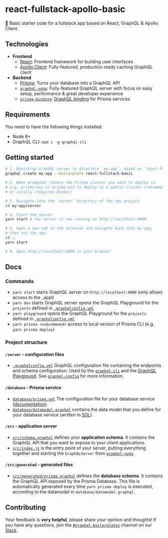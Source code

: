 # react-fullstack-apollo-basic

🚀 Basic starter code for a fullstack app based on React, GraphQL & Apollo Client.

## Technologies

* **Frontend**
  * [React](https://facebook.github.io/react/): Frontend framework for building user interfaces
  * [Apollo Client](https://github.com/apollographql/apollo-client): Fully-featured, production ready caching GraphQL client
* **Backend**
  * [Prisma](https://www.prismagraphql.com): Turns your database into a GraphQL API
  * [`graphql-yoga`](https://github.com/graphcool/graphql-yoga/): Fully-featured GraphQL server with focus on easy setup, performance & great developer experience
  * [`prisma-binding`](https://github.com/graphcool/prisma-binding): [GraphQL binding](https://blog.graph.cool/reusing-composing-graphql-apis-with-graphql-bindings-80a4aa37cff5) for Prisma services

## Requirements

You need to have the following things installed:

* Node 8+
* GraphQL CLI: `npm i -g graphql-cli`

## Getting started

```sh
# 1. Bootstrap GraphQL server in directory `my-app`, based on `react-fullstack-basic` boilerplate
graphql create my-app --boilerplate react-fullstack-basic

# 2. When prompted, choose the Prisma cluster you want to deploy to
# e.g. prisma-eu1 or prisma-us1 to deploy to a public cluster (recommended)
# or locally (requires Docker)

# 3. Navigate into the `server` directory of the new project
cd my-app/server

# 4. Start the server
yarn start # the server is now running on http://localhost:4000

# 5. Open a new tab in the terminal and navigate back into my-app;
# then run the app
cd ..
yarn start

# 6. Open http://localhost:4000 in your browser
```

## Docs

### Commands

* `yarn start` starts GraphQL server on `http://localhost:4000` (only allows access to the _appl)
* `yarn dev` starts GraphQL server opens the GraphQL Playground for the `projects` defined in [`.graphqlconfig.yml`](./.graphqlconfig.yml)
* `yarn playground` opens the GraphQL Playground for the `projects` defined in [`.graphqlconfig.yml`](./.graphqlconfig.yml)
* `yarn prisma <subcommand>` access to local version of Prisma CLI (e.g. `yarn prisma deploy`)

### Project structure

#### `/server` - configuration files

- [`.graphqlconfig.yml`](.graphqlconfig.yml) GraphQL configuration file containing the endpoints and schema configuration. Used by the [`graphql-cli`](https://github.com/prisma/graphql-cli) and the [GraphQL Playground](https://github.com/prisma/graphql-playground). See [`graphql-config`](https://github.com/prisma/graphql-config) for more information.

#### `/database` - Prisma service

- [`database/prisma.yml`](database/prisma.yml) The configuration file for your database service ([documentation](https://www.prismagraphql.com/docs/reference/prisma.yml/overview-and-example-foatho8aip)).
- [`database/datamodel.graphql`](database/datamodel.graphql) contains the data model that you define for your database service (written in [SDL](https://blog.graph.cool/graphql-sdl-schema-definition-language-6755bcb9ce51)).

#### `/src` - application server

- [`src/schema.graphql`](src/schema.graphql) defines your **application schema**. It contains the GraphQL API that you want to expose to your client applications.
- [`src/index.js`](src/index.js) is the entry point of your server, putting everything together and starting the `GraphQLServer` from [`graphql-yoga`](https://github.com/prisma/graphql-yoga).

#### `/src/generated` - generated files

- [`src/generated/prisma.graphql`](src/generated/prisma.graphql) defines the **database schema**. It contains the GraphQL API exposed by the Prisma Database. This file is automatically generated every time `yarn prisma deploy` is executed, according to the datamodel in `database/datamodel.graphql`.

## Contributing

Your feedback is **very helpful**, please share your opinion and thoughts! If you have any questions, join the [`#graphql-boilerplates`](https://prisma.slack.com/messages/graphql-boilerplates) channel on our [Slack](https://prisma.slack.com/).
